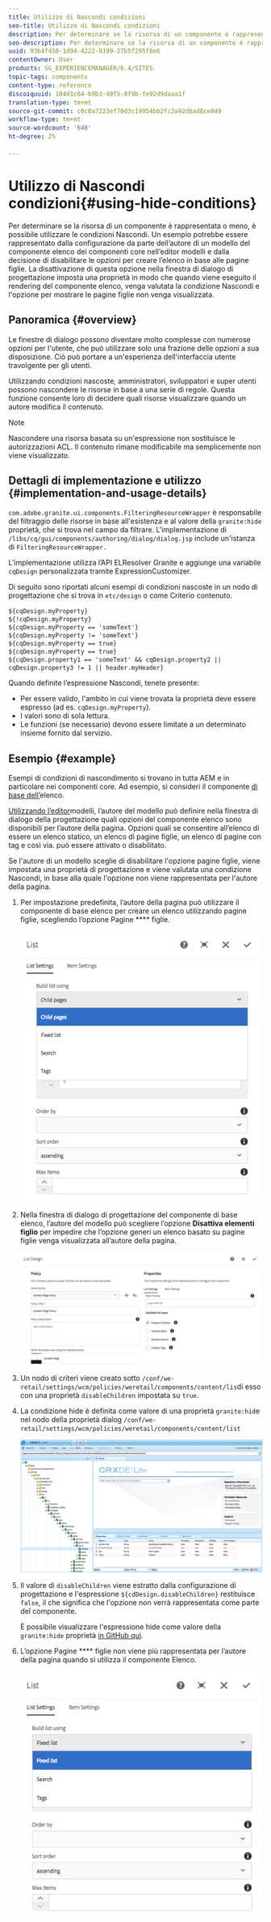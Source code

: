 ```yaml
---
title: Utilizzo di Nascondi condizioni
seo-title: Utilizzo di Nascondi condizioni
description: Per determinare se la risorsa di un componente è rappresentata o meno, è possibile utilizzare le condizioni Nascondi.
seo-description: Per determinare se la risorsa di un componente è rappresentata o meno, è possibile utilizzare le condizioni Nascondi.
uuid: 93b4f450-1d94-4222-9199-27b5f295f8e6
contentOwner: User
products: SG_EXPERIENCEMANAGER/6.4/SITES
topic-tags: components
content-type: reference
discoiquuid: 104d1c64-b9b3-40f5-8f9b-fe92d9daaa1f
translation-type: tm+mt
source-git-commit: c0c0a7223ef70d3c19954bb2fc2a92dbad8ce049
workflow-type: tm+mt
source-wordcount: '648'
ht-degree: 2%

---
```



# Utilizzo di Nascondi condizioni{#using-hide-conditions}

Per determinare se la risorsa di un componente è rappresentata o meno, è possibile utilizzare le condizioni Nascondi. Un esempio potrebbe essere rappresentato dalla configurazione da parte dell’autore di un modello del componente [](https://helpx.adobe.com/experience-manager/core-components/using/list.html) elenco dei componenti core nell’editor [](/help/sites-authoring/templates.md) modelli e dalla decisione di disabilitare le opzioni per creare l’elenco in base alle pagine figlie. La disattivazione di questa opzione nella finestra di dialogo di progettazione imposta una proprietà in modo che quando viene eseguito il rendering del componente elenco, venga valutata la condizione Nascondi e l&#39;opzione per mostrare le pagine figlie non venga visualizzata.

## Panoramica {#overview}

Le finestre di dialogo possono diventare molto complesse con numerose opzioni per l&#39;utente, che può utilizzare solo una frazione delle opzioni a sua disposizione. Ciò può portare a un&#39;esperienza dell&#39;interfaccia utente travolgente per gli utenti.

Utilizzando condizioni nascoste, amministratori, sviluppatori e super utenti possono nascondere le risorse in base a una serie di regole. Questa funzione consente loro di decidere quali risorse visualizzare quando un autore modifica il contenuto.

>[!NOTE]
>
>Nascondere una risorsa basata su un&#39;espressione non sostituisce le autorizzazioni ACL. Il contenuto rimane modificabile ma semplicemente non viene visualizzato.

## Dettagli di implementazione e utilizzo {#implementation-and-usage-details}

`com.adobe.granite.ui.components.FilteringResourceWrapper` è responsabile del filtraggio delle risorse in base all&#39;esistenza e al valore della `granite:hide` proprietà, che si trova nel campo da filtrare. L&#39;implementazione di `/libs/cq/gui/components/authoring/dialog/dialog.jsp` include un&#39;istanza di `FilteringResourceWrapper.`

L’implementazione utilizza l’API [](https://helpx.adobe.com/experience-manager/6-4/sites/developing/using/reference-materials/granite-ui/api/jcr_root/libs/granite/ui/docs/server/el.html) ELResolver Granite e aggiunge una variabile `cqDesign` personalizzata tramite ExpressionCustomizer.

Di seguito sono riportati alcuni esempi di condizioni nascoste in un nodo di progettazione che si trova in `etc/design` o come Criterio contenuto.

```
${cqDesign.myProperty}
${!cqDesign.myProperty}
${cqDesign.myProperty == 'someText'}
${cqDesign.myProperty != 'someText'}
${cqDesign.myProperty == true}
${cqDesign.myProperty == true}
${cqDesign.property1 == 'someText' && cqDesign.property2 || cqDesign.property3 != 1 || header.myHeader}
```

Quando definite l’espressione Nascondi, tenete presente:

* Per essere valido, l&#39;ambito in cui viene trovata la proprietà deve essere espresso (ad es. `cqDesign.myProperty`).
* I valori sono di sola lettura.
* Le funzioni (se necessario) devono essere limitate a un determinato insieme fornito dal servizio.

## Esempio {#example}

Esempi di condizioni di nascondimento si trovano in tutta AEM e in particolare nei componenti [](https://docs.adobe.com/content/help/it-IT/experience-manager-core-components/using/introduction.html) core. Ad esempio, si consideri il componente [di base dell’](https://helpx.adobe.com/experience-manager/core-components/using/list.html)elenco.

[Utilizzando l’editor](/help/sites-authoring/templates.md)modelli, l’autore del modello può definire nella finestra di dialogo della progettazione quali opzioni del componente elenco sono disponibili per l’autore della pagina. Opzioni quali se consentire all’elenco di essere un elenco statico, un elenco di pagine figlie, un elenco di pagine con tag e così via. può essere attivato o disabilitato.

Se l&#39;autore di un modello sceglie di disabilitare l&#39;opzione pagine figlie, viene impostata una proprietà di progettazione e viene valutata una condizione Nascondi, in base alla quale l&#39;opzione non viene rappresentata per l&#39;autore della pagina.

1. Per impostazione predefinita, l’autore della pagina può utilizzare il componente di base elenco per creare un elenco utilizzando pagine figlie, scegliendo l’opzione Pagine **** figlie.

   ![chlimage_1-218](assets/chlimage_1-218.png)

1. Nella finestra di dialogo di progettazione del componente di base elenco, l’autore del modello può scegliere l’opzione **Disattiva elementi figlio** per impedire che l’opzione generi un elenco basato su pagine figlie venga visualizzata all’autore della pagina.

   ![chlimage_1-219](assets/chlimage_1-219.png)

1. Un nodo di criteri viene creato sotto `/conf/we-retail/settings/wcm/policies/weretail/components/content/lis`di esso con una proprietà `disableChildren` impostata su `true`.
1. La condizione hide è definita come valore di una proprietà `granite:hid`e nel nodo della proprietà dialog `/conf/we-retail/settings/wcm/policies/weretail/components/content/list`

   ![chlimage_1-220](assets/chlimage_1-220.png)

1. Il valore di `disableChildren` viene estratto dalla configurazione di progettazione e l&#39;espressione `${cdDesign.disableChildren}` restituisce `false`, il che significa che l&#39;opzione non verrà rappresentata come parte del componente.

   È possibile visualizzare l&#39;espressione hide come valore della `granite:hide` proprietà [in GitHub qui](https://github.com/Adobe-Marketing-Cloud/aem-core-wcm-components/blob/master/content/src/content/jcr_root/apps/core/wcm/components/list/v1/list/_cq_dialog/.content.xml#L40).

1. L’opzione Pagine **** figlie non viene più rappresentata per l’autore della pagina quando si utilizza il componente Elenco.

   ![chlimage_1-221](assets/chlimage_1-221.png)

